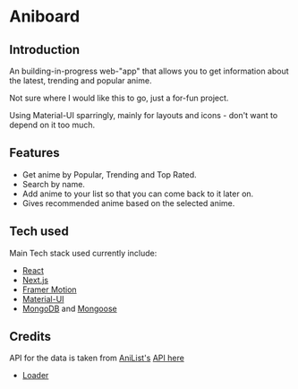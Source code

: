 # Aniboard

## Introduction

An building-in-progress web-"app" that allows you to get information about the latest, trending and popular anime.

Not sure where I would like this to go, just a for-fun project.

Using Material-UI sparringly, mainly for layouts and icons - don't want to depend on it too much.

## Features

* Get anime by Popular, Trending and Top Rated.
* Search by name.
* Add anime to your list so that you can come back to it later on.
* Gives recommended anime based on the selected anime. 

## Tech used

Main Tech stack used currently include:

* [React](https://reactjs.org/)
* [Next.js](https://nextjs.org/)
* [Framer Motion](https://www.framer.com/motion/)
* [Material-UI](https://material-ui.com/)
* [MongoDB](https://www.mongodb.com/) and [Mongoose](https://mongoosejs.com/)

## Credits

API for the data is taken from [AniList's](https://anilist.co/) [API here](https://anilist.gitbook.io/anilist-apiv2-docs/)

* [Loader](https://codepen.io/tashfene/pen/raEqrJ)